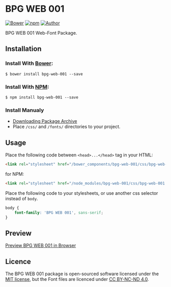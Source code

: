 # BPG WEB 001

[![Bower](https://img.shields.io/bower/v/bpg-web-001.svg)](http://bower.io/search/?q=bpg-web-001)
[![npm](https://img.shields.io/npm/v/bpg-web-001.svg)](https://www.npmjs.com/package/bpg-web-001)
[![Author](https://img.shields.io/badge/Font_Author-Besarion_Gugushvili-blue.svg)](https://github.com/web-fonts/bpg-web-001)

BPG WEB 001 Web-Font Package.

## Installation

### Install With [Bower](http://bower.io):

```
$ bower install bpg-web-001 --save
```

### Install With [NPM](https://www.npmjs.com):

```
$ npm install bpg-web-001 --save
```

### Install Manualy

* [Downloading Package Archive](https://github.com/web-fonts/bpg-web-001/archive/master.zip)
* Place `/css/` and `/fonts/` directories to your project.

## Usage

Place the following code between `<head>...</head>` tag in your HTML:

```html
<link rel="stylesheet" href="/bower_components/bpg-web-001/css/bpg-web-001.css">
```

for NPM:

```html
<link rel="stylesheet" href="/node_modules/bpg-web-001/css/bpg-web-001.css">
```

Place the following code to your stylesheets, or use another css selector instead of `body`.

```css
body {
    font-family: 'BPG WEB 001', sans-serif;
}
```

## Preview

[Preview BPG WEB 001 in Browser](http://web-fonts.ge/bpg-web-001)

## Licence

The BPG WEB 001 package is open-sourced software licensed under the [MIT license](http://opensource.org/licenses/MIT), but the Font files are licenced under [CC BY-NC-ND 4.0](http://creativecommons.org/licenses/by-nc-nd/4.0/).